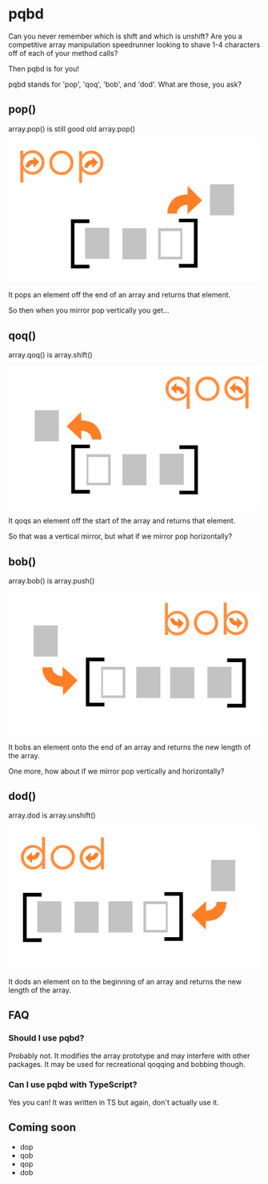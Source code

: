# pqbd

Can you never remember which is shift and which is unshift? Are you a competitive array manipulation speedrunner looking to shave 1-4 characters off of each of your method calls?

Then pqbd is for you!

pqbd stands for 'pop', 'qoq', 'bob', and 'dod'. What are those, you ask?

## pop()

array.pop() is still good old array.pop()

![element being popped off the end of an array](./imgs/pop.png)

It pops an element off the end of an array and returns that element. 

So then when you mirror pop vertically you get...

## qoq()

array.qoq() is array.shift()

![element being qoqqed off the start of an array](./imgs/qoq.png)

It qoqs an element off the start of the array and returns that element. 

So that was a vertical mirror, but what if we mirror pop horizontally?

## bob()

array.bob() is array.push()

![element being bobbed onto the end of an array](./imgs/bob.png)

It bobs an element onto the end of an array and returns the new length of the array.

One more, how about if we mirror pop vertically and horizontally?

## dod()

array.dod is array.unshift()

![element being dodded onto the start of an array](./imgs/dod.png)

It dods an element on to the beginning of an array and returns the new length of the array.

## FAQ

### Should I use pqbd?

Probably not. It modifies the array prototype and may interfere with other packages. It may be used for recreational qoqqing and bobbing though.

### Can I use pqbd with TypeScript?

Yes you can! It was written in TS but again, don't actually use it. 

## Coming soon

* dop
* qob
* qop
* dob